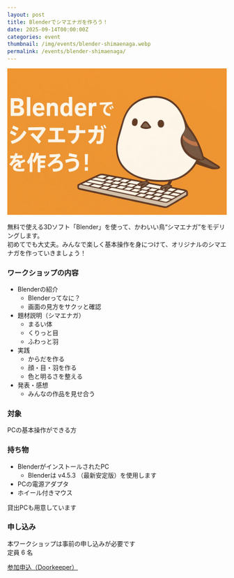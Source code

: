 ```yaml
---
layout: post
title: Blenderでシマエナガを作ろう！
date: 2025-09-14T00:00:00Z
categories: event
thumbnail: /img/events/blender-shimaenaga.webp
permalink: /events/blender-shimaenaga/
---
```


<img class='w-full pb-8' src='/img/events/blender-shimaenaga.webp' alt='カバー画像 Blenderでシマエナガを作ろう！'>

無料で使える3Dソフト「Blender」を使って、かわいい鳥“シマエナガ”をモデリングします。<br>
初めてでも大丈夫。みんなで楽しく基本操作を身につけて、オリジナルのシマエナガを作っていきましょう！

### ワークショップの内容

- Blenderの紹介
  - Blenderってなに？
  - 画面の見方をサクッと確認
- 題材説明（シマエナガ）
  - まるい体
  - くりっと目
  - ふわっと羽
- 実践
  - からだを作る
  - 顔・目・羽を作る
  - 色と明るさを整える
- 発表・感想
  - みんなの作品を見せ合う

### 対象

PCの基本操作ができる方

### 持ち物

- BlenderがインストールされたPC
  - Blenderは v4.5.3 （最新安定版）を使用します
- PCの電源アダプタ
- ホイール付きマウス

貸出PCも用意しています

### 申し込み

本ワークショップは事前の申し込みが必要です<br>
定員 6 名

<a href='https://dojocon-japan.doorkeeper.jp/events/189856' target='_blank'>参加申込（Doorkeeper）</a>
